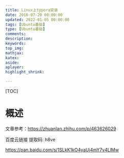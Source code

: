 ```yaml
---
title: Linux上typora安装
date: 2016-07-20 00:00:00
updated: 2022-01-05 00:00:00
tags: [Ubuntu基础]
type: [Ubuntu基础]
comments: 
description: 
keywords:
top_img:
mathjax:
katex:
aside:
aplayer:
highlight_shrink:

---
```


[TOC]

# 概述

文章参考：https://zhuanlan.zhihu.com/p/463626029


百度云链接 提取码: h8ve 

https://pan.baidu.com/s/1SLkK1kO4yaUj4mY7v4LlMw
